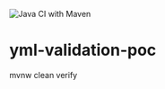 ![Java CI with Maven](https://github.com/Psimage/yml-validation-poc/workflows/Java%20CI%20with%20Maven/badge.svg)

# yml-validation-poc
mvnw clean verify
